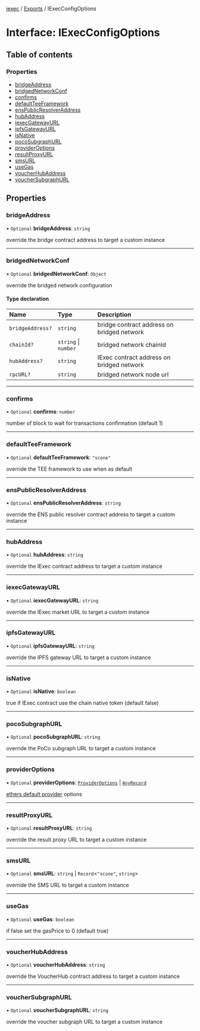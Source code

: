 [iexec](../README.md) / [Exports](../modules.md) / IExecConfigOptions

# Interface: IExecConfigOptions

## Table of contents

### Properties

- [bridgeAddress](IExecConfigOptions.md#bridgeaddress)
- [bridgedNetworkConf](IExecConfigOptions.md#bridgednetworkconf)
- [confirms](IExecConfigOptions.md#confirms)
- [defaultTeeFramework](IExecConfigOptions.md#defaultteeframework)
- [ensPublicResolverAddress](IExecConfigOptions.md#enspublicresolveraddress)
- [hubAddress](IExecConfigOptions.md#hubaddress)
- [iexecGatewayURL](IExecConfigOptions.md#iexecgatewayurl)
- [ipfsGatewayURL](IExecConfigOptions.md#ipfsgatewayurl)
- [isNative](IExecConfigOptions.md#isnative)
- [pocoSubgraphURL](IExecConfigOptions.md#pocosubgraphurl)
- [providerOptions](IExecConfigOptions.md#provideroptions)
- [resultProxyURL](IExecConfigOptions.md#resultproxyurl)
- [smsURL](IExecConfigOptions.md#smsurl)
- [useGas](IExecConfigOptions.md#usegas)
- [voucherHubAddress](IExecConfigOptions.md#voucherhubaddress)
- [voucherSubgraphURL](IExecConfigOptions.md#vouchersubgraphurl)

## Properties

### bridgeAddress

• `Optional` **bridgeAddress**: `string`

override the bridge contract address to target a custom instance

___

### bridgedNetworkConf

• `Optional` **bridgedNetworkConf**: `Object`

override the bridged network configuration

#### Type declaration

| Name | Type | Description |
| :------ | :------ | :------ |
| `bridgeAddress?` | `string` | bridge contract address on bridged network |
| `chainId?` | `string` \| `number` | bridged network chainId |
| `hubAddress?` | `string` | IExec contract address on bridged network |
| `rpcURL?` | `string` | bridged network node url |

___

### confirms

• `Optional` **confirms**: `number`

number of block to wait for transactions confirmation (default 1)

___

### defaultTeeFramework

• `Optional` **defaultTeeFramework**: ``"scone"``

override the TEE framework to use when as default

___

### ensPublicResolverAddress

• `Optional` **ensPublicResolverAddress**: `string`

override the ENS public resolver contract address to target a custom instance

___

### hubAddress

• `Optional` **hubAddress**: `string`

override the IExec contract address to target a custom instance

___

### iexecGatewayURL

• `Optional` **iexecGatewayURL**: `string`

override the IExec market URL to target a custom instance

___

### ipfsGatewayURL

• `Optional` **ipfsGatewayURL**: `string`

override the IPFS gateway URL to target a custom instance

___

### isNative

• `Optional` **isNative**: `boolean`

true if IExec contract use the chain native token (default false)

___

### pocoSubgraphURL

• `Optional` **pocoSubgraphURL**: `string`

override the PoCo subgraph URL to target a custom instance

___

### providerOptions

• `Optional` **providerOptions**: [`ProviderOptions`](ProviderOptions.md) \| [`AnyRecord`](../modules.md#anyrecord)

[ethers default provider](https://docs.ethers.io/v5/api/providers/#providers-getDefaultProvider) options

___

### resultProxyURL

• `Optional` **resultProxyURL**: `string`

override the result proxy URL to target a custom instance

___

### smsURL

• `Optional` **smsURL**: `string` \| `Record`<``"scone"``, `string`\>

override the SMS URL to target a custom instance

___

### useGas

• `Optional` **useGas**: `boolean`

if false set the gasPrice to 0 (default true)

___

### voucherHubAddress

• `Optional` **voucherHubAddress**: `string`

override the VoucherHub contract address to target a custom instance

___

### voucherSubgraphURL

• `Optional` **voucherSubgraphURL**: `string`

override the voucher subgraph URL to target a custom instance
